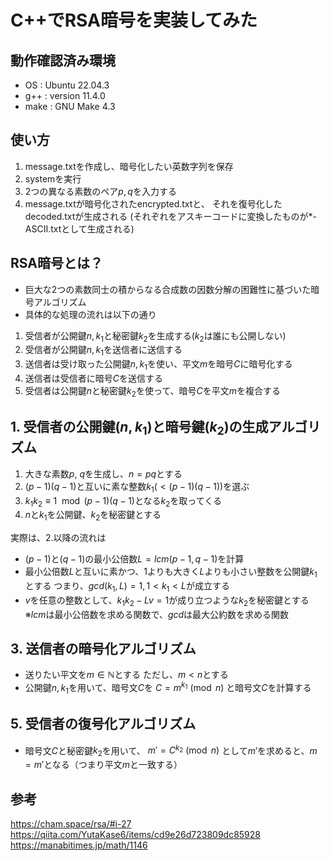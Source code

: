<!-- Markdownでtex形式の数式を書くおまじない -->
<script type="text/javascript" async src="https://cdnjs.cloudflare.com/ajax/libs/mathjax/2.7.7/MathJax.js?config=TeX-MML-AM_CHTML">
</script>
<script type="text/x-mathjax-config">
 MathJax.Hub.Config({
 tex2jax: {
 inlineMath: [['$', '$'] ],
 displayMath: [ ['$$','$$'], ["\\[","\\]"] ]
 }
 });
</script>

# C++でRSA暗号を実装してみた
## 動作確認済み環境
- OS : Ubuntu 22.04.3
- g++ : version 11.4.0
- make : GNU Make 4.3

## 使い方
1. message.txtを作成し、暗号化したい英数字列を保存
2. systemを実行
3. 2つの異なる素数のペア$p, q$を入力する
4. message.txtが暗号化されたencrypted.txtと、
  それを復号化したdecoded.txtが生成される
  (それぞれをアスキーコードに変換したものが*-ASCII.txtとして生成される)

## RSA暗号とは？
- 巨大な2つの素数同士の積からなる合成数の因数分解の困難性に基づいた暗号アルゴリズム
- 具体的な処理の流れは以下の通り
1. 受信者が公開鍵$n,k_1$と秘密鍵$k_2$を生成する($k_2$は誰にも公開しない)
2. 受信者が公開鍵$n,k_1$を送信者に送信する
3. 送信者は受け取った公開鍵$n,k_1$を使い、平文$m$を暗号$C$に暗号化する
4. 送信者は受信者に暗号$C$を送信する
5. 受信者は公開鍵$n$と秘密鍵$k_2$を使って、暗号$C$を平文$m$を複合する

## 1. 受信者の公開鍵$(n,k_1)$と暗号鍵($k_2$)の生成アルゴリズム
1. 大きな素数$p,\ q$を生成し、$n=pq$とする
2. $(p-1)(q-1)$と互いに素な整数$k_{1} (< (p-1)(q-1))$を選ぶ
3. $k_1 k_2 \equiv 1 \mod (p-1)(q-1)$となる$k_2$を取ってくる
4. $n$と$k_1$を公開鍵、$k_2$を秘密鍵とする

実際は、2.以降の流れは
- $(p-1)$と$(q-1)$の最小公倍数$L = lcm(p-1, q-1)$を計算
- 最小公倍数$L$と互いに素かつ、1よりも大きく$L$よりも小さい整数を公開鍵$k_1$とする
つまり、$gcd(k_1, L) = 1, 1 < k_1 < L$が成立する
- $v$を任意の整数として、$k_1 k_2 - Lv = 1$が成り立つような$k_2$を秘密鍵とする
※$lcm$は最小公倍数を求める関数で、$gcd$は最大公約数を求める関数

## 3. 送信者の暗号化アルゴリズム
- 送りたい平文を$m \in \mathbb{N}$とする
  ただし、$m < n$とする
- 公開鍵$n,k_1$を用いて、暗号文$C$を
  $C = m^{k_1} \pmod n$
  と暗号文$C$を計算する

## 5. 受信者の復号化アルゴリズム
- 暗号文$C$と秘密鍵$k_2$を用いて、
  $m' = C^{k_2} \pmod n$
  として$m'$を求めると、$m = m'$となる（つまり平文$m$と一致する）

## 参考
https://cham.space/rsa/#i-27
https://qiita.com/YutaKase6/items/cd9e26d723809dc85928
https://manabitimes.jp/math/1146
